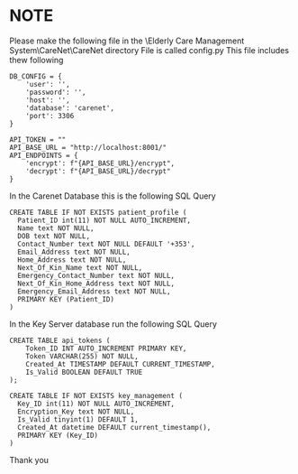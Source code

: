 # NOTE

Please make the following file in the \Elderly Care Management System\CareNet\CareNet directory 
File is called config.py
This file includes thew following 
```
DB_CONFIG = {
    'user': '',
    'password': '',
    'host': '',
    'database': 'carenet',
    'port': 3306
}

API_TOKEN = ""
API_BASE_URL = "http://localhost:8001/"
API_ENDPOINTS = {
    'encrypt': f"{API_BASE_URL}/encrypt",
    'decrypt': f"{API_BASE_URL}/decrypt"
}
```
In the Carenet Database this is the following SQL Query
```
CREATE TABLE IF NOT EXISTS patient_profile (
  Patient_ID int(11) NOT NULL AUTO_INCREMENT,
  Name text NOT NULL,
  DOB text NOT NULL,
  Contact_Number text NOT NULL DEFAULT '+353',
  Email_Address text NOT NULL,
  Home_Address text NOT NULL,
  Next_Of_Kin_Name text NOT NULL,
  Emergency_Contact_Number text NOT NULL,
  Next_Of_Kin_Home_Address text NOT NULL,
  Emergency_Email_Address text NOT NULL,
  PRIMARY KEY (Patient_ID)
)
```

In the Key Server database run the following SQL Query
```
CREATE TABLE api_tokens (
    Token_ID INT AUTO_INCREMENT PRIMARY KEY,
    Token VARCHAR(255) NOT NULL,
    Created_At TIMESTAMP DEFAULT CURRENT_TIMESTAMP,
    Is_Valid BOOLEAN DEFAULT TRUE
);

CREATE TABLE IF NOT EXISTS key_management (
  Key_ID int(11) NOT NULL AUTO_INCREMENT,
  Encryption_Key text NOT NULL,
  Is_Valid tinyint(1) DEFAULT 1,
  Created_At datetime DEFAULT current_timestamp(),
  PRIMARY KEY (Key_ID)
) 

```
Thank you
